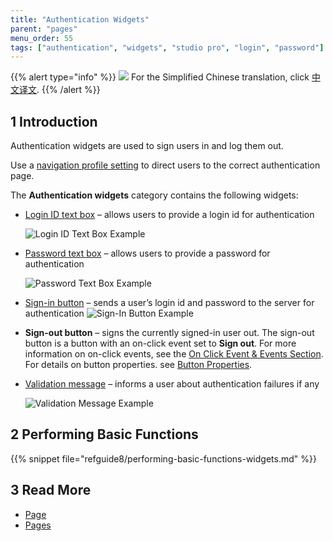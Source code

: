 ```yaml
---
title: "Authentication Widgets"
parent: "pages"
menu_order: 55
tags: ["authentication", "widgets", "studio pro", "login", "password"]
---
```


{{% alert type="info" %}}
<img src="attachments/chinese-translation/china.png" style="display: inline-block; margin: 0" /> For the Simplified Chinese translation, click [中文译文](https://cdn.mendix.tencent-cloud.com/documentation/refguide8/authentication-widgets.pdf).
{{% /alert %}}

## 1 Introduction

Authentication widgets are used to sign users in and log them out. 

Use a [navigation profile setting](navigation#authentication) to direct users to the correct authentication page.

The **Authentication widgets** category contains the following widgets:

* [Login ID text box](login-id-text-box) – allows users to provide a login id for authentication

    ![Login ID Text Box Example](attachments/authentication-widgets/logid-id-example.png)

* [Password text box](password-text-box) – allows users to provide a password for authentication

    ![Password Text Box Example](attachments/authentication-widgets/password-text-box-example.png)

* [Sign-in button](sign-in-button) – sends a user’s login id and password to the server for authentication
    ![Sign-In Button Example](attachments/authentication-widgets/sign-in-button-example.png)

* **Sign-out button** – signs the currently signed-in user out. The sign-out button is a button with an on-click event set to **Sign out**. For more information on on-click events, see the [On Click Event & Events Section](on-click-event). For details on button properties. see [Button Properties](button-properties).

* [Validation message](validation-message) – informs a user about authentication failures if any

    ![Validation Message Example](attachments/authentication-widgets/validation-message-example.png)

## 2 Performing Basic Functions

{{% snippet file="refguide8/performing-basic-functions-widgets.md" %}}

## 3 Read More

* [Page](page)
* [Pages](pages)
